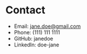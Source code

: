 # Contact

- Email: jane.doe@gmail.com
- Phone: (111) 111 1111
- GitHub: janedoe
- LinkedIn: doe-jane

